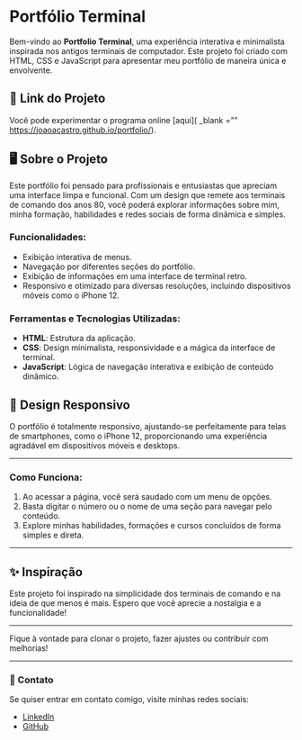 # Portfólio Terminal

Bem-vindo ao **Portfolio Terminal**, uma experiência interativa e minimalista inspirada nos antigos terminais de computador. Este projeto foi criado com HTML, CSS e JavaScript para apresentar meu portfólio de maneira única e envolvente.

## 🚀 Link do Projeto
Você pode experimentar o programa online [aqui]( _blank ="" https://joaoacastro.github.io/portfolio/).

## 🖥️ Sobre o Projeto
Este portfólio foi pensado para profissionais e entusiastas que apreciam uma interface limpa e funcional. Com um design que remete aos terminais de comando dos anos 80, você poderá explorar informações sobre mim, minha formação, habilidades e redes sociais de forma dinâmica e simples.

### Funcionalidades:

- Exibição interativa de menus.
- Navegação por diferentes seções do portfólio.
- Exibição de informações em uma interface de terminal retro.
- Responsivo e otimizado para diversas resoluções, incluindo dispositivos móveis como o iPhone 12.

### Ferramentas e Tecnologias Utilizadas:

- **HTML**: Estrutura da aplicação.
- **CSS**: Design minimalista, responsividade e a mágica da interface de terminal.
- **JavaScript**: Lógica de navegação interativa e exibição de conteúdo dinâmico.

## 📱 Design Responsivo
O portfólio é totalmente responsivo, ajustando-se perfeitamente para telas de smartphones, como o iPhone 12, proporcionando uma experiência agradável em dispositivos móveis e desktops.

---

### Como Funciona:

1. Ao acessar a página, você será saudado com um menu de opções.
2. Basta digitar o número ou o nome de uma seção para navegar pelo conteúdo.
3. Explore minhas habilidades, formações e cursos concluídos de forma simples e direta.

---

## ✨ Inspiração

Este projeto foi inspirado na simplicidade dos terminais de comando e na ideia de que menos é mais. Espero que você aprecie a nostalgia e a funcionalidade!

---

Fique à vontade para clonar o projeto, fazer ajustes ou contribuir com melhorias!

---

### 📧 Contato
Se quiser entrar em contato comigo, visite minhas redes sociais:

- [LinkedIn](https://www.linkedin.com/in/joao-ac-castro/)
- [GitHub](https://github.com/joaoacastro)

